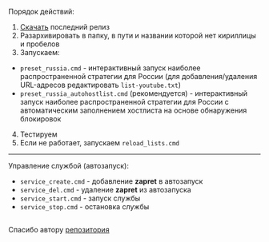 ﻿Порядок действий:
1) [Скачать](https://github.com/Felerv0/zapret-discord-win/releases) последний релиз
2) Разархивировать в папку, в пути и названии которой нет кириллицы и пробелов
3) Запускаем:
- `preset_russia.cmd` - интерактивный запуск наиболее распространенной стратегии для России (для добавления/удаления URL-адресов редактировать `list-youtube.txt`)
- `preset_russia_autohostlist.cmd` (рекомендуется) - интерактивный запуск наиболее распространенной стратегии для России с автоматическим заполнением хостлиста на основе обнаружения блокировок
4) Тестируем
5) Если не работает, запускаем `reload_lists.cmd`
---
Управление службой (автозапуск):
- `service_create.cmd` - добавление **zapret** в автозапуск
- `service_del.cmd` - удаление **zapret** из автозапуска
- `service_start.cmd` - запуск службы
- `service_stop.cmd` - остановка службы
##
Спасибо автору [репозитория](https://github.com/bol-van/zapret)
